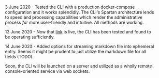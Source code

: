 3 June 2020 - Tested the CLI with a production docker-compose configuration and it works splendidly. The CLI's Spartan architecture lends to speed and processing capabilities which render the administrative process *far* more user-friendly and intuitive. All methods are working.

13 June 2020 - Now that [link](goldmund.sh) is live, the CLI has been tested and found to be operating sufficiently.

14 June 2020 - Added options for streaming markdown file into ephemeral entry. Seems it might be prudent to just utilize the markdown file for all fields (TODO). 

Soon, the CLI will be launched on a server and utilized as a wholly remote console-oriented service via web sockets.